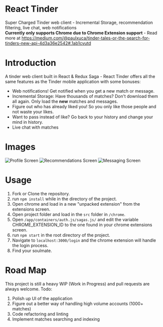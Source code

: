 # React Tinder
Super Charged Tinder web client - Incremental Storage, recommendation filtering, live chat, web notifications  
**Currently only supports Chrome due to Chrome Extension support** - Read more at https://medium.com/@paulxuca/tinder-tales-or-the-search-for-tinders-new-api-4d3a36e2542#.1ab1cvutd

# Introduction  
A tinder web client built in React & Redux Saga - 
React Tinder offers all the same features as the Tinder mobile application with some bonuses:  
- Web notifications! Get notified when you get a new match or message. 
- Incremental Storage: Have thousands of matches? Don't download them all again. Only load the **new** matches and messages.
- Figure out who has already liked you! So you only like those people and not waste your likes.
- Want to pass instead of like? Go back to your history and change your mind in history.
- Live chat with matches

# Images  
![Profile Screen](https://raw.githubusercontent.com/litdevelopers/tinder/master/media/profile.png)
![Recommendations Screen](https://raw.githubusercontent.com/litdevelopers/tinder/master/media/recommendations.png)
![Messaging Screen](https://raw.githubusercontent.com/litdevelopers/tinder/master/media/messages.png)

# Usage
1. Fork or Clone the repository.
2. run ```npm install``` while in the directory of the project.
3. Open chrome and load in a new "unpacked extension" from the extensions screen.
4. Open project folder and load in the ```src``` folder in ```/chrome```.
5. Open ```/app/containers/auth.js/sagas.js/``` and edit the variable CHROME_EXTENSION_ID to the one found in your chrome extensions screen.  
6. run ```npm start``` in the root directory of the project.
7. Navigate to ```localhost:3000/login``` and the chrome extension will handle the login process.  
8. Find your soulmate.

# Road Map  
This project is still a heavy WIP (Work in Progress) and pull requests are always welcome. Todo:   
1. Polish up UI of the application  
2. Figure out a better way of handling high volume accounts (1000+ matches)  
3. Code refactoring and linting  
4. Implement matches searching and indexing



